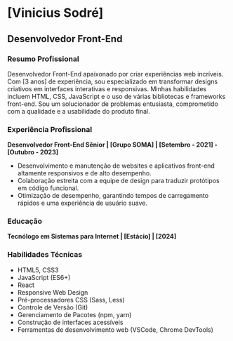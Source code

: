 # [Vinicius Sodré]

## Desenvolvedor Front-End

### Resumo Profissional

Desenvolvedor Front-End apaixonado por criar experiências web incríveis. Com [3 anos] de experiência, sou especializado em transformar designs criativos em interfaces interativas e responsivas. Minhas habilidades incluem HTML, CSS, JavaScript e o uso de várias bibliotecas e frameworks front-end. Sou um solucionador de problemas entusiasta, comprometido com a qualidade e a usabilidade do produto final.

### Experiência Profissional

**Desenvolvedor Front-End Sênior | [Grupo SOMA] | [Setembro - 2021] - [Outubro - 2023]**

- Desenvolvimento e manutenção de websites e aplicativos front-end altamente responsivos e de alto desempenho.
- Colaboração estreita com a equipe de design para traduzir protótipos em código funcional.
- Otimização de desempenho, garantindo tempos de carregamento rápidos e uma experiência de usuário suave.

### Educação

**Tecnólogo em Sistemas para Internet | [Estácio] | [2024]**

### Habilidades Técnicas

- HTML5, CSS3
- JavaScript (ES6+)
- React
- Responsive Web Design
- Pré-processadores CSS (Sass, Less)
- Controle de Versão (Git)
- Gerenciamento de Pacotes (npm, yarn)
- Construção de interfaces acessíveis
- Ferramentas de desenvolvimento web (VSCode, Chrome DevTools)


